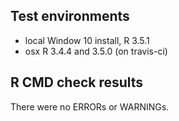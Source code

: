 ## Test environments
* local Window 10 install, R 3.5.1
* osx R 3.4.4 and 3.5.0 (on travis-ci)

## R CMD check results
There were no ERRORs or WARNINGs. 
